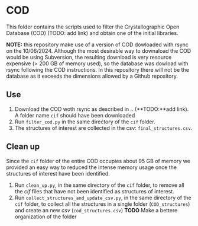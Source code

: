 # COD

This folder contains the scripts used to filter the Crystallographic Open Database (COD) (TODO:  add link) and obtain one of the initial libraries.

**NOTE:** this repository make use of a version of COD dowloaded with rsync on the 10/06/2024. Although the most desirable way to downaload the COD would be using Subversion, the resulting download is very resource expensive (> 200 GB of memory used), so the database was dowload with rsync following the COD instructions.
In this repository there will not be the database as it exceeds the dimensions allowed by a Github repository.

## Use

1. Download the COD woth rsync as described in .. (**TODO:**add link). A folder name ```cif``` should have been downloaded
2. Run ```filter_cod.py``` in the same directory of the ```cif``` folder.
3. The structures of interest are collected in the csv: ```final_structures.csv```.

## Clean up

Since the ```cif``` folder of the entire COD occupies about 95 GB of memory we provided an easy way to reduced the intense memory usage once the structures of interest have been identified.

1. Run ```clean_up.py```, in the same directory of the ```cif``` folder, to remove all the *cif* files that have not been identified as structures of interest.
2. Run ```collect_structures_and_update_csv.py```, in the same directory of the ```cif``` folder, to collect all the structures in a single folder (```COD_structures```) and create an new *csv* (```cod_structures.csv```)
**TODO** Make a bettere organization of the folder 